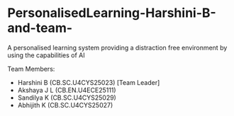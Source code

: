 # PersonalisedLearning-Harshini-B-and-team-
A personalised learning system providing a distraction free environment by using the capabilities of AI


Team Members:
* Harshini B (CB.SC.U4CYS25023) [Team Leader]
* Akshaya J L (CB.EN.U4ECE25111)
* Sandilya K (CB.SC.U4CYS25029)
* Abhijith K (CB.SC.U4CYS25027)
